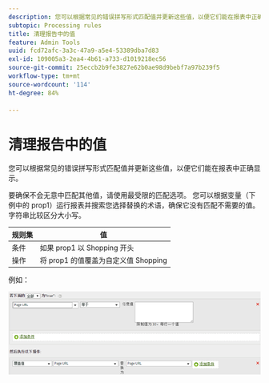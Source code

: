 ```yaml
---
description: 您可以根据常见的错误拼写形式匹配值并更新这些值，以便它们能在报表中正确显示。
subtopic: Processing rules
title: 清理报告中的值
feature: Admin Tools
uuid: fcd72afc-3a3c-47a9-a5e4-53389dba7d83
exl-id: 109005a3-2ea4-4b61-a733-d1019218ec56
source-git-commit: 25eccb2b9fe3827e62b0ae98d9bebf7a97b239f5
workflow-type: tm+mt
source-wordcount: '114'
ht-degree: 84%

---
```


# 清理报告中的值

您可以根据常见的错误拼写形式匹配值并更新这些值，以便它们能在报表中正确显示。

要确保不会无意中匹配其他值，请使用最受限的匹配选项。 您可以根据变量（下例中的 prop1）运行报表并搜索您选择替换的术语，确保它没有匹配不需要的值。字符串比较区分大小写。

| 规则集 | 值 |
|---|---|
| 条件 | 如果 prop1 以 Shopping 开头 |
| 操作 | 将 prop1 的值覆盖为自定义值 Shopping |

例如：

![](assets/clean-up-values-in-report.png)
